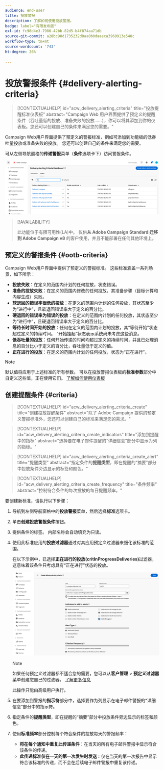 ```yaml
---
audience: end-user
title: 投放警报
description: 了解如何使用投放警报。
badge: label="有限发布版"
exl-id: fc98d4e3-7986-42bb-82d5-b4f874aa71db
source-git-commit: a28bc98d1735232d8aa0b0daaeca3969913e548c
workflow-type: tm+mt
source-wordcount: '743'
ht-degree: 26%

---
```


# 投放警报条件 {#delivery-alerting-criteria}

>[!CONTEXTUALHELP]
>id="acw_delivery_alerting_criteria"
>title="投放提醒标准仪表板"
>abstract="Campaign Web 用户界面提供了预定义的提醒条件（吞吐量低的投放、准备失败的投放......），你可以将其添加到你的仪表板。您还可以创建自己的条件来满足您的需要。"

Campaign Web用户界面提供了预定义的警报标准，例如可添加到功能板的低吞吐量投放或准备失败的投放。 您还可以创建自己的条件来满足您的需要。

可从左侧导航窗格的&#x200B;**传递警报**&#x200B;菜单（**条件**&#x200B;选项卡下）访问警报条件。

![投放警报菜单中显示的警报条件列表](assets/alerting-criteria-list.png)

>[!AVAILABILITY]
>
>此功能位于有限可用性(LA)中。 仅供&#x200B;**从 Adobe Campaign Standard 迁移到 Adobe Campaign v8** 的客户使用，并且不能部署在任何其他环境上。

## 预定义的警报条件 {#ootb-criteria}

Campaign Web用户界面中提供了预定义的警报标准。 这些标准涵盖一系列场景，如下所示：

* **投放失败**：在定义的范围内计划的任何投放，状态错误。
* **准备的投放失败**：在定义的范围内修改的任何投放，其准备步骤（目标计算和内容生成）失败。
* **软退回的错误率很低的投放**：在定义的范围内计划的任何投放，其状态至少为“进行中”，且软退回错误率大于定义的百分比。
* **硬退回的错误率为错误的投放**：在定义的范围内计划的任何投放，其状态至少为“进行中”，且硬退回错误率大于定义的百分比。
* **等待长时间开始的投放**：任何在定义的范围内计划的投放，其“等待开始”状态超过定义的持续时间。 “开始挂起”状态表示系统尚未考虑这些消息。
* **低吞吐量的投放**：任何开始传递的时间均超过定义的持续时间，并且已处理消息的百分比小于定义的百分比，吞吐量低于定义的值。
* **正在进行的投放**：在定义的范围内计划的任何投放，状态为“正在进行”。

>[!NOTE]
>
>默认值将应用于上述标准的所有参数。 可以在投放警报仪表板的&#x200B;**标准参数**&#x200B;部分中自定义这些值，正在使用它们。 [了解如何使用仪表板](../msg/delivery-alerting-dashboards.md)

## 创建提醒条件 {#criteria}

>[!CONTEXTUALHELP]
>id="acw_delivery_alerting_criteria_create"
>title="创建投放提醒条件"
>abstract="除了 Adobe Campaign 提供的预定义警报标准外，您还可以创建自己的标准来满足您的需求。"

>[!CONTEXTUALHELP]
>id="acw_delivery_alerting_criteria_create_indicators"
>title="添加到提醒中的指标"
>abstract="选择要在电子邮件提醒的“详细信息”部分中显示为列的指标。"

>[!CONTEXTUALHELP]
>id="acw_delivery_alerting_criteria_create_alert"
>title="提醒类型"
>abstract="指定条件的&#x200B;**提醒类型**，即在提醒的“摘要”部分中投放条件旁边显示的标签和颜色。"

>[!CONTEXTUALHELP]
>id="acw_delivery_alerting_criteria_create_frequency"
>title="条件频率"
>abstract="控制符合条件的每次投放的每日提醒频率。"

要创建新标准，请执行以下步骤：

1. 导航到左侧导航窗格中的&#x200B;**投放警报**&#x200B;菜单，然后选择&#x200B;**标准**&#x200B;选项卡。
1. 单击&#x200B;**创建投放警报条件**&#x200B;按钮。
1. 提供条件的标签。 内部名称会自动填充为只读。
1. 使用此标准应用的&#x200B;**投放过滤器**&#x200B;通过对其应用预定义过滤器来细化该标准的范围。

   在以下示例中，已选择&#x200B;**正在进行的投放(critInProgressDeliveries)**&#x200B;过滤器，这意味着该条件只考虑具有“正在进行”状态的投放。

   ![带有选定筛选器的警报条件属性示例](assets/alerting-criteria-properties.png)

   >[!NOTE]
   >
   >如果任何预定义过滤器都不适合您的需要，您可以从&#x200B;**客户管理** > **预定义过滤器**&#x200B;菜单创建您自己的过滤器。 [了解更多信息](../get-started/predefined-filters.md)
   >
   >此操作只能由高级用户执行。

1. 在要添加到警报的&#x200B;**指示符**&#x200B;部分中，选择要作为列显示在电子邮件警报的“详细信息”部分中的指示符。

1. 指定条件的&#x200B;**提醒类型**，即在提醒的“摘要”部分中投放条件旁边显示的标签和颜色。

1. 使用&#x200B;**标准频率**&#x200B;部分控制每个符合条件的投放每天的警报频率：

   * **将在每个通知中重复此传递条件**：在当天的所有电子邮件警报中显示符合该条件的传递。
   * **此传递标准仅在一天的第一次发生时发送**：仅在当天的第一次报告中显示符合该标准的传递，而不会在后续电子邮件警报中重复该传递。